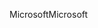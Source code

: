 <span data-ttu-id="12923-101">Microsoft</span><span class="sxs-lookup"><span data-stu-id="12923-101">Microsoft</span></span>